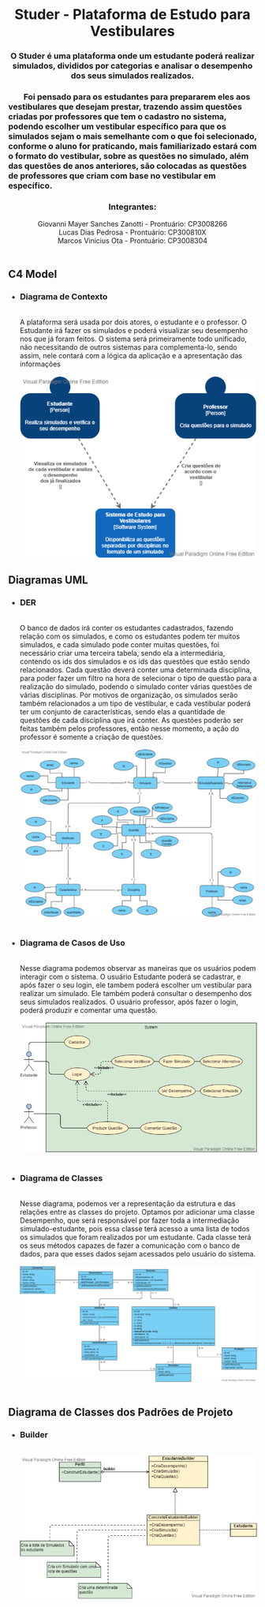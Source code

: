 <h1 align="center">
    Studer - Plataforma de Estudo para Vestibulares
</h1>

<h3 align="center">
O Studer é uma plataforma onde um estudante poderá realizar simulados, divididos por categorias e analisar o desempenho dos seus simulados realizados.
</h3>

<h3>
&nbsp;&nbsp;&nbsp;&nbsp;&nbsp;&nbsp;&nbsp;&nbsp;Foi pensado para os estudantes para prepararem eles aos vestibulares que desejam prestar, trazendo assim questões criadas por professores que tem o cadastro no sistema, podendo escolher um vestibular específico para que os simulados sejam o mais semelhante com o que foi selecionado, conforme o aluno for praticando, mais familiarizado estará com o formato do vestibular, sobre as questões no simulado, além das questões de anos anteriores, são colocadas as questões de professores que criam com base no vestibular em específico.
</h3>

<div align="center" margin-bottom="30">
    <h3>Integrantes: </h3> 
    <div>Giovanni Mayer Sanches Zanotti - Prontuário: CP3008266</div>
    <div>Lucas Dias Pedrosa - Prontuário: CP300810X</div>
    <div>Marcos Vinicius Ota - Prontuário: CP3008304</div>
</div>

<br>

## C4 Model

- <h3> Diagrama de Contexto </h3>
    </br>
    A plataforma será usada por dois atores, o estudante e o professor. O Estudante irá fazer os simulados e poderá visualizar seu desempenho nos que já foram feitos. O sistema será primeiramente todo unificado, não necessitando de outros sistemas para complementa-lo, sendo assim, nele contará com a lógica da aplicação e a apresentação das informações
    </br><br>
    <img alt="Studer" title="Studer" src="./wwwroot/UML/diagrama de contexto.png" />
  
## Diagramas UML

- <h3> DER </h3>
    </br>
    O banco de dados irá conter os estudantes cadastrados, fazendo relação com os simulados, e como os estudantes podem ter muitos simulados, e cada simulado pode conter muitas questões, foi necessário criar uma terceira tabela, sendo ela a intermediária, contendo os ids dos simulados e os ids das questões que estão sendo relacionados. Cada questão deverá conter uma determinada disciplina, para poder fazer um filtro na hora de selecionar o tipo de questão para a realização do simulado, podendo o simulado conter várias questões de várias disciplinas. Por motivos de organização, os simulados serão também relacionados a um tipo de vestibular, e cada vestibular poderá ter um conjunto de caracteristicas, sendo elas a quantidade de questões de cada disciplina que irá conter. As questões poderão ser feitas também pelos professores, então nesse momento, a ação do professor é somente a criação de questões.
    </br></br>
    <img alt="Studer" title="Studer" src="./wwwroot/UML/DER.png" />
    </br></br>

- <h3> Diagrama de Casos de Uso </h3>
    </br>
    Nesse diagrama podemos observar as maneiras que os usuários podem interagir com o sistema. O usuário Estudante poderá se cadastrar, e após fazer o seu login, ele tambem poderá escolher um vestibular para realizar um simulado. Ele também poderá consultar o desempenho dos seus simulados realizados. O usuário professor, após fazer o login, poderá produzir e comentar uma questão.
    </br></br>
    <img alt="Studer" title="Studer" src="./wwwroot/UML/Casos de Uso.png" />
    </br></br>
    
- <h3> Diagrama de Classes </h3>
    </br>
    Nesse diagrama, podemos ver a representação da estrutura e das relações entre as classes do projeto. Optamos por adicionar uma classe Desempenho, que será responsável por fazer toda a intermediação simulado-estudante, pois essa classe terá acesso a uma lista de todos os simulados que foram realizados por um estudante. Cada classe terá os seus métodos capazes de fazer a comunicação com o banco de dados, para que esses dados sejam acessados pelo usuário do sistema.
    </br></br>
    <img alt="Studer" title="Studer" src="./wwwroot/UML/Diagrama de Classes.png" />
    </br></br>

## Diagrama de Classes dos Padrões de Projeto
    
- <h3> Builder </h3>
    </br>
    <img alt="Studer" title="Studer" src="./wwwroot/UML/Builder Estudante.png" />
    </br></br>